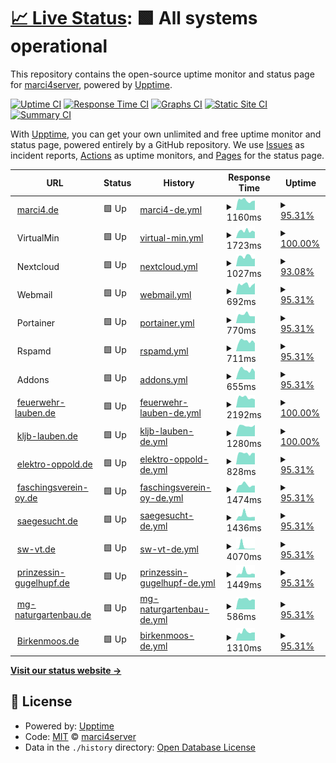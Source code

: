 # [📈 Live Status](https://marci4server.github.io/uptime): <!--live status--> **🟩 All systems operational**

This repository contains the open-source uptime monitor and status page for [marci4server](https://marci4server.github.io/uptime), powered by [Upptime](https://github.com/upptime/upptime).

[![Uptime CI](https://github.com/marci4server/uptime/workflows/Uptime%20CI/badge.svg)](https://github.com/marci4server/uptime/actions?query=workflow%3A%22Uptime+CI%22)
[![Response Time CI](https://github.com/marci4server/uptime/workflows/Response%20Time%20CI/badge.svg)](https://github.com/marci4server/uptime/actions?query=workflow%3A%22Response+Time+CI%22)
[![Graphs CI](https://github.com/marci4server/uptime/workflows/Graphs%20CI/badge.svg)](https://github.com/marci4server/uptime/actions?query=workflow%3A%22Graphs+CI%22)
[![Static Site CI](https://github.com/marci4server/uptime/workflows/Static%20Site%20CI/badge.svg)](https://github.com/marci4server/uptime/actions?query=workflow%3A%22Static+Site+CI%22)
[![Summary CI](https://github.com/marci4server/uptime/workflows/Summary%20CI/badge.svg)](https://github.com/marci4server/uptime/actions?query=workflow%3A%22Summary+CI%22)

With [Upptime](https://upptime.js.org), you can get your own unlimited and free uptime monitor and status page, powered entirely by a GitHub repository. We use [Issues](https://github.com/marci4server/uptime/issues) as incident reports, [Actions](https://github.com/marci4server/uptime/actions) as uptime monitors, and [Pages](https://marci4server.github.io/uptime) for the status page.

<!--start: status pages-->
<!-- This summary is generated by Upptime (https://github.com/upptime/upptime) -->
<!-- Do not edit this manually, your changes will be overwritten -->
<!-- prettier-ignore -->
| URL | Status | History | Response Time | Uptime |
| --- | ------ | ------- | ------------- | ------ |
| <img alt="" src="https://icons.duckduckgo.com/ip3/marci4.de.ico" height="13"> [marci4.de](https://marci4.de) | 🟩 Up | [marci4-de.yml](https://github.com/marci4server/uptime/commits/HEAD/history/marci4-de.yml) | <details><summary><img alt="Response time graph" src="./graphs/marci4-de/response-time-week.png" height="20"> 1160ms</summary><br><a href="https://marci4server.github.io/uptime/history/marci4-de"><img alt="Response time 1198" src="https://img.shields.io/endpoint?url=https%3A%2F%2Fraw.githubusercontent.com%2Fmarci4server%2Fuptime%2FHEAD%2Fapi%2Fmarci4-de%2Fresponse-time.json"></a><br><a href="https://marci4server.github.io/uptime/history/marci4-de"><img alt="24-hour response time 1015" src="https://img.shields.io/endpoint?url=https%3A%2F%2Fraw.githubusercontent.com%2Fmarci4server%2Fuptime%2FHEAD%2Fapi%2Fmarci4-de%2Fresponse-time-day.json"></a><br><a href="https://marci4server.github.io/uptime/history/marci4-de"><img alt="7-day response time 1160" src="https://img.shields.io/endpoint?url=https%3A%2F%2Fraw.githubusercontent.com%2Fmarci4server%2Fuptime%2FHEAD%2Fapi%2Fmarci4-de%2Fresponse-time-week.json"></a><br><a href="https://marci4server.github.io/uptime/history/marci4-de"><img alt="30-day response time 1260" src="https://img.shields.io/endpoint?url=https%3A%2F%2Fraw.githubusercontent.com%2Fmarci4server%2Fuptime%2FHEAD%2Fapi%2Fmarci4-de%2Fresponse-time-month.json"></a><br><a href="https://marci4server.github.io/uptime/history/marci4-de"><img alt="1-year response time 1280" src="https://img.shields.io/endpoint?url=https%3A%2F%2Fraw.githubusercontent.com%2Fmarci4server%2Fuptime%2FHEAD%2Fapi%2Fmarci4-de%2Fresponse-time-year.json"></a></details> | <details><summary><a href="https://marci4server.github.io/uptime/history/marci4-de">95.31%</a></summary><a href="https://marci4server.github.io/uptime/history/marci4-de"><img alt="All-time uptime 99.95%" src="https://img.shields.io/endpoint?url=https%3A%2F%2Fraw.githubusercontent.com%2Fmarci4server%2Fuptime%2FHEAD%2Fapi%2Fmarci4-de%2Fuptime.json"></a><br><a href="https://marci4server.github.io/uptime/history/marci4-de"><img alt="24-hour uptime 100.00%" src="https://img.shields.io/endpoint?url=https%3A%2F%2Fraw.githubusercontent.com%2Fmarci4server%2Fuptime%2FHEAD%2Fapi%2Fmarci4-de%2Fuptime-day.json"></a><br><a href="https://marci4server.github.io/uptime/history/marci4-de"><img alt="7-day uptime 95.31%" src="https://img.shields.io/endpoint?url=https%3A%2F%2Fraw.githubusercontent.com%2Fmarci4server%2Fuptime%2FHEAD%2Fapi%2Fmarci4-de%2Fuptime-week.json"></a><br><a href="https://marci4server.github.io/uptime/history/marci4-de"><img alt="30-day uptime 98.92%" src="https://img.shields.io/endpoint?url=https%3A%2F%2Fraw.githubusercontent.com%2Fmarci4server%2Fuptime%2FHEAD%2Fapi%2Fmarci4-de%2Fuptime-month.json"></a><br><a href="https://marci4server.github.io/uptime/history/marci4-de"><img alt="1-year uptime 99.89%" src="https://img.shields.io/endpoint?url=https%3A%2F%2Fraw.githubusercontent.com%2Fmarci4server%2Fuptime%2FHEAD%2Fapi%2Fmarci4-de%2Fuptime-year.json"></a></details>
| <img alt="" src="https://icons.duckduckgo.com/ip3/null.ico" height="13"> VirtualMin | 🟩 Up | [virtual-min.yml](https://github.com/marci4server/uptime/commits/HEAD/history/virtual-min.yml) | <details><summary><img alt="Response time graph" src="./graphs/virtual-min/response-time-week.png" height="20"> 1723ms</summary><br><a href="https://marci4server.github.io/uptime/history/virtual-min"><img alt="Response time 943" src="https://img.shields.io/endpoint?url=https%3A%2F%2Fraw.githubusercontent.com%2Fmarci4server%2Fuptime%2FHEAD%2Fapi%2Fvirtual-min%2Fresponse-time.json"></a><br><a href="https://marci4server.github.io/uptime/history/virtual-min"><img alt="24-hour response time 3624" src="https://img.shields.io/endpoint?url=https%3A%2F%2Fraw.githubusercontent.com%2Fmarci4server%2Fuptime%2FHEAD%2Fapi%2Fvirtual-min%2Fresponse-time-day.json"></a><br><a href="https://marci4server.github.io/uptime/history/virtual-min"><img alt="7-day response time 1723" src="https://img.shields.io/endpoint?url=https%3A%2F%2Fraw.githubusercontent.com%2Fmarci4server%2Fuptime%2FHEAD%2Fapi%2Fvirtual-min%2Fresponse-time-week.json"></a><br><a href="https://marci4server.github.io/uptime/history/virtual-min"><img alt="30-day response time 1319" src="https://img.shields.io/endpoint?url=https%3A%2F%2Fraw.githubusercontent.com%2Fmarci4server%2Fuptime%2FHEAD%2Fapi%2Fvirtual-min%2Fresponse-time-month.json"></a><br><a href="https://marci4server.github.io/uptime/history/virtual-min"><img alt="1-year response time 955" src="https://img.shields.io/endpoint?url=https%3A%2F%2Fraw.githubusercontent.com%2Fmarci4server%2Fuptime%2FHEAD%2Fapi%2Fvirtual-min%2Fresponse-time-year.json"></a></details> | <details><summary><a href="https://marci4server.github.io/uptime/history/virtual-min">100.00%</a></summary><a href="https://marci4server.github.io/uptime/history/virtual-min"><img alt="All-time uptime 86.93%" src="https://img.shields.io/endpoint?url=https%3A%2F%2Fraw.githubusercontent.com%2Fmarci4server%2Fuptime%2FHEAD%2Fapi%2Fvirtual-min%2Fuptime.json"></a><br><a href="https://marci4server.github.io/uptime/history/virtual-min"><img alt="24-hour uptime 100.00%" src="https://img.shields.io/endpoint?url=https%3A%2F%2Fraw.githubusercontent.com%2Fmarci4server%2Fuptime%2FHEAD%2Fapi%2Fvirtual-min%2Fuptime-day.json"></a><br><a href="https://marci4server.github.io/uptime/history/virtual-min"><img alt="7-day uptime 100.00%" src="https://img.shields.io/endpoint?url=https%3A%2F%2Fraw.githubusercontent.com%2Fmarci4server%2Fuptime%2FHEAD%2Fapi%2Fvirtual-min%2Fuptime-week.json"></a><br><a href="https://marci4server.github.io/uptime/history/virtual-min"><img alt="30-day uptime 100.00%" src="https://img.shields.io/endpoint?url=https%3A%2F%2Fraw.githubusercontent.com%2Fmarci4server%2Fuptime%2FHEAD%2Fapi%2Fvirtual-min%2Fuptime-month.json"></a><br><a href="https://marci4server.github.io/uptime/history/virtual-min"><img alt="1-year uptime 84.97%" src="https://img.shields.io/endpoint?url=https%3A%2F%2Fraw.githubusercontent.com%2Fmarci4server%2Fuptime%2FHEAD%2Fapi%2Fvirtual-min%2Fuptime-year.json"></a></details>
| <img alt="" src="https://icons.duckduckgo.com/ip3/null.ico" height="13"> Nextcloud | 🟩 Up | [nextcloud.yml](https://github.com/marci4server/uptime/commits/HEAD/history/nextcloud.yml) | <details><summary><img alt="Response time graph" src="./graphs/nextcloud/response-time-week.png" height="20"> 1027ms</summary><br><a href="https://marci4server.github.io/uptime/history/nextcloud"><img alt="Response time 1072" src="https://img.shields.io/endpoint?url=https%3A%2F%2Fraw.githubusercontent.com%2Fmarci4server%2Fuptime%2FHEAD%2Fapi%2Fnextcloud%2Fresponse-time.json"></a><br><a href="https://marci4server.github.io/uptime/history/nextcloud"><img alt="24-hour response time 945" src="https://img.shields.io/endpoint?url=https%3A%2F%2Fraw.githubusercontent.com%2Fmarci4server%2Fuptime%2FHEAD%2Fapi%2Fnextcloud%2Fresponse-time-day.json"></a><br><a href="https://marci4server.github.io/uptime/history/nextcloud"><img alt="7-day response time 1027" src="https://img.shields.io/endpoint?url=https%3A%2F%2Fraw.githubusercontent.com%2Fmarci4server%2Fuptime%2FHEAD%2Fapi%2Fnextcloud%2Fresponse-time-week.json"></a><br><a href="https://marci4server.github.io/uptime/history/nextcloud"><img alt="30-day response time 1270" src="https://img.shields.io/endpoint?url=https%3A%2F%2Fraw.githubusercontent.com%2Fmarci4server%2Fuptime%2FHEAD%2Fapi%2Fnextcloud%2Fresponse-time-month.json"></a><br><a href="https://marci4server.github.io/uptime/history/nextcloud"><img alt="1-year response time 1105" src="https://img.shields.io/endpoint?url=https%3A%2F%2Fraw.githubusercontent.com%2Fmarci4server%2Fuptime%2FHEAD%2Fapi%2Fnextcloud%2Fresponse-time-year.json"></a></details> | <details><summary><a href="https://marci4server.github.io/uptime/history/nextcloud">93.08%</a></summary><a href="https://marci4server.github.io/uptime/history/nextcloud"><img alt="All-time uptime 99.93%" src="https://img.shields.io/endpoint?url=https%3A%2F%2Fraw.githubusercontent.com%2Fmarci4server%2Fuptime%2FHEAD%2Fapi%2Fnextcloud%2Fuptime.json"></a><br><a href="https://marci4server.github.io/uptime/history/nextcloud"><img alt="24-hour uptime 100.00%" src="https://img.shields.io/endpoint?url=https%3A%2F%2Fraw.githubusercontent.com%2Fmarci4server%2Fuptime%2FHEAD%2Fapi%2Fnextcloud%2Fuptime-day.json"></a><br><a href="https://marci4server.github.io/uptime/history/nextcloud"><img alt="7-day uptime 93.08%" src="https://img.shields.io/endpoint?url=https%3A%2F%2Fraw.githubusercontent.com%2Fmarci4server%2Fuptime%2FHEAD%2Fapi%2Fnextcloud%2Fuptime-week.json"></a><br><a href="https://marci4server.github.io/uptime/history/nextcloud"><img alt="30-day uptime 98.41%" src="https://img.shields.io/endpoint?url=https%3A%2F%2Fraw.githubusercontent.com%2Fmarci4server%2Fuptime%2FHEAD%2Fapi%2Fnextcloud%2Fuptime-month.json"></a><br><a href="https://marci4server.github.io/uptime/history/nextcloud"><img alt="1-year uptime 99.85%" src="https://img.shields.io/endpoint?url=https%3A%2F%2Fraw.githubusercontent.com%2Fmarci4server%2Fuptime%2FHEAD%2Fapi%2Fnextcloud%2Fuptime-year.json"></a></details>
| <img alt="" src="https://icons.duckduckgo.com/ip3/null.ico" height="13"> Webmail | 🟩 Up | [webmail.yml](https://github.com/marci4server/uptime/commits/HEAD/history/webmail.yml) | <details><summary><img alt="Response time graph" src="./graphs/webmail/response-time-week.png" height="20"> 692ms</summary><br><a href="https://marci4server.github.io/uptime/history/webmail"><img alt="Response time 664" src="https://img.shields.io/endpoint?url=https%3A%2F%2Fraw.githubusercontent.com%2Fmarci4server%2Fuptime%2FHEAD%2Fapi%2Fwebmail%2Fresponse-time.json"></a><br><a href="https://marci4server.github.io/uptime/history/webmail"><img alt="24-hour response time 640" src="https://img.shields.io/endpoint?url=https%3A%2F%2Fraw.githubusercontent.com%2Fmarci4server%2Fuptime%2FHEAD%2Fapi%2Fwebmail%2Fresponse-time-day.json"></a><br><a href="https://marci4server.github.io/uptime/history/webmail"><img alt="7-day response time 692" src="https://img.shields.io/endpoint?url=https%3A%2F%2Fraw.githubusercontent.com%2Fmarci4server%2Fuptime%2FHEAD%2Fapi%2Fwebmail%2Fresponse-time-week.json"></a><br><a href="https://marci4server.github.io/uptime/history/webmail"><img alt="30-day response time 686" src="https://img.shields.io/endpoint?url=https%3A%2F%2Fraw.githubusercontent.com%2Fmarci4server%2Fuptime%2FHEAD%2Fapi%2Fwebmail%2Fresponse-time-month.json"></a><br><a href="https://marci4server.github.io/uptime/history/webmail"><img alt="1-year response time 686" src="https://img.shields.io/endpoint?url=https%3A%2F%2Fraw.githubusercontent.com%2Fmarci4server%2Fuptime%2FHEAD%2Fapi%2Fwebmail%2Fresponse-time-year.json"></a></details> | <details><summary><a href="https://marci4server.github.io/uptime/history/webmail">95.31%</a></summary><a href="https://marci4server.github.io/uptime/history/webmail"><img alt="All-time uptime 99.90%" src="https://img.shields.io/endpoint?url=https%3A%2F%2Fraw.githubusercontent.com%2Fmarci4server%2Fuptime%2FHEAD%2Fapi%2Fwebmail%2Fuptime.json"></a><br><a href="https://marci4server.github.io/uptime/history/webmail"><img alt="24-hour uptime 100.00%" src="https://img.shields.io/endpoint?url=https%3A%2F%2Fraw.githubusercontent.com%2Fmarci4server%2Fuptime%2FHEAD%2Fapi%2Fwebmail%2Fuptime-day.json"></a><br><a href="https://marci4server.github.io/uptime/history/webmail"><img alt="7-day uptime 95.31%" src="https://img.shields.io/endpoint?url=https%3A%2F%2Fraw.githubusercontent.com%2Fmarci4server%2Fuptime%2FHEAD%2Fapi%2Fwebmail%2Fuptime-week.json"></a><br><a href="https://marci4server.github.io/uptime/history/webmail"><img alt="30-day uptime 98.92%" src="https://img.shields.io/endpoint?url=https%3A%2F%2Fraw.githubusercontent.com%2Fmarci4server%2Fuptime%2FHEAD%2Fapi%2Fwebmail%2Fuptime-month.json"></a><br><a href="https://marci4server.github.io/uptime/history/webmail"><img alt="1-year uptime 99.89%" src="https://img.shields.io/endpoint?url=https%3A%2F%2Fraw.githubusercontent.com%2Fmarci4server%2Fuptime%2FHEAD%2Fapi%2Fwebmail%2Fuptime-year.json"></a></details>
| <img alt="" src="https://icons.duckduckgo.com/ip3/null.ico" height="13"> Portainer | 🟩 Up | [portainer.yml](https://github.com/marci4server/uptime/commits/HEAD/history/portainer.yml) | <details><summary><img alt="Response time graph" src="./graphs/portainer/response-time-week.png" height="20"> 770ms</summary><br><a href="https://marci4server.github.io/uptime/history/portainer"><img alt="Response time 780" src="https://img.shields.io/endpoint?url=https%3A%2F%2Fraw.githubusercontent.com%2Fmarci4server%2Fuptime%2FHEAD%2Fapi%2Fportainer%2Fresponse-time.json"></a><br><a href="https://marci4server.github.io/uptime/history/portainer"><img alt="24-hour response time 712" src="https://img.shields.io/endpoint?url=https%3A%2F%2Fraw.githubusercontent.com%2Fmarci4server%2Fuptime%2FHEAD%2Fapi%2Fportainer%2Fresponse-time-day.json"></a><br><a href="https://marci4server.github.io/uptime/history/portainer"><img alt="7-day response time 770" src="https://img.shields.io/endpoint?url=https%3A%2F%2Fraw.githubusercontent.com%2Fmarci4server%2Fuptime%2FHEAD%2Fapi%2Fportainer%2Fresponse-time-week.json"></a><br><a href="https://marci4server.github.io/uptime/history/portainer"><img alt="30-day response time 868" src="https://img.shields.io/endpoint?url=https%3A%2F%2Fraw.githubusercontent.com%2Fmarci4server%2Fuptime%2FHEAD%2Fapi%2Fportainer%2Fresponse-time-month.json"></a><br><a href="https://marci4server.github.io/uptime/history/portainer"><img alt="1-year response time 803" src="https://img.shields.io/endpoint?url=https%3A%2F%2Fraw.githubusercontent.com%2Fmarci4server%2Fuptime%2FHEAD%2Fapi%2Fportainer%2Fresponse-time-year.json"></a></details> | <details><summary><a href="https://marci4server.github.io/uptime/history/portainer">95.31%</a></summary><a href="https://marci4server.github.io/uptime/history/portainer"><img alt="All-time uptime 99.91%" src="https://img.shields.io/endpoint?url=https%3A%2F%2Fraw.githubusercontent.com%2Fmarci4server%2Fuptime%2FHEAD%2Fapi%2Fportainer%2Fuptime.json"></a><br><a href="https://marci4server.github.io/uptime/history/portainer"><img alt="24-hour uptime 100.00%" src="https://img.shields.io/endpoint?url=https%3A%2F%2Fraw.githubusercontent.com%2Fmarci4server%2Fuptime%2FHEAD%2Fapi%2Fportainer%2Fuptime-day.json"></a><br><a href="https://marci4server.github.io/uptime/history/portainer"><img alt="7-day uptime 95.31%" src="https://img.shields.io/endpoint?url=https%3A%2F%2Fraw.githubusercontent.com%2Fmarci4server%2Fuptime%2FHEAD%2Fapi%2Fportainer%2Fuptime-week.json"></a><br><a href="https://marci4server.github.io/uptime/history/portainer"><img alt="30-day uptime 98.92%" src="https://img.shields.io/endpoint?url=https%3A%2F%2Fraw.githubusercontent.com%2Fmarci4server%2Fuptime%2FHEAD%2Fapi%2Fportainer%2Fuptime-month.json"></a><br><a href="https://marci4server.github.io/uptime/history/portainer"><img alt="1-year uptime 99.89%" src="https://img.shields.io/endpoint?url=https%3A%2F%2Fraw.githubusercontent.com%2Fmarci4server%2Fuptime%2FHEAD%2Fapi%2Fportainer%2Fuptime-year.json"></a></details>
| <img alt="" src="https://icons.duckduckgo.com/ip3/null.ico" height="13"> Rspamd | 🟩 Up | [rspamd.yml](https://github.com/marci4server/uptime/commits/HEAD/history/rspamd.yml) | <details><summary><img alt="Response time graph" src="./graphs/rspamd/response-time-week.png" height="20"> 711ms</summary><br><a href="https://marci4server.github.io/uptime/history/rspamd"><img alt="Response time 623" src="https://img.shields.io/endpoint?url=https%3A%2F%2Fraw.githubusercontent.com%2Fmarci4server%2Fuptime%2FHEAD%2Fapi%2Frspamd%2Fresponse-time.json"></a><br><a href="https://marci4server.github.io/uptime/history/rspamd"><img alt="24-hour response time 614" src="https://img.shields.io/endpoint?url=https%3A%2F%2Fraw.githubusercontent.com%2Fmarci4server%2Fuptime%2FHEAD%2Fapi%2Frspamd%2Fresponse-time-day.json"></a><br><a href="https://marci4server.github.io/uptime/history/rspamd"><img alt="7-day response time 711" src="https://img.shields.io/endpoint?url=https%3A%2F%2Fraw.githubusercontent.com%2Fmarci4server%2Fuptime%2FHEAD%2Fapi%2Frspamd%2Fresponse-time-week.json"></a><br><a href="https://marci4server.github.io/uptime/history/rspamd"><img alt="30-day response time 643" src="https://img.shields.io/endpoint?url=https%3A%2F%2Fraw.githubusercontent.com%2Fmarci4server%2Fuptime%2FHEAD%2Fapi%2Frspamd%2Fresponse-time-month.json"></a><br><a href="https://marci4server.github.io/uptime/history/rspamd"><img alt="1-year response time 623" src="https://img.shields.io/endpoint?url=https%3A%2F%2Fraw.githubusercontent.com%2Fmarci4server%2Fuptime%2FHEAD%2Fapi%2Frspamd%2Fresponse-time-year.json"></a></details> | <details><summary><a href="https://marci4server.github.io/uptime/history/rspamd">95.31%</a></summary><a href="https://marci4server.github.io/uptime/history/rspamd"><img alt="All-time uptime 99.89%" src="https://img.shields.io/endpoint?url=https%3A%2F%2Fraw.githubusercontent.com%2Fmarci4server%2Fuptime%2FHEAD%2Fapi%2Frspamd%2Fuptime.json"></a><br><a href="https://marci4server.github.io/uptime/history/rspamd"><img alt="24-hour uptime 100.00%" src="https://img.shields.io/endpoint?url=https%3A%2F%2Fraw.githubusercontent.com%2Fmarci4server%2Fuptime%2FHEAD%2Fapi%2Frspamd%2Fuptime-day.json"></a><br><a href="https://marci4server.github.io/uptime/history/rspamd"><img alt="7-day uptime 95.31%" src="https://img.shields.io/endpoint?url=https%3A%2F%2Fraw.githubusercontent.com%2Fmarci4server%2Fuptime%2FHEAD%2Fapi%2Frspamd%2Fuptime-week.json"></a><br><a href="https://marci4server.github.io/uptime/history/rspamd"><img alt="30-day uptime 98.92%" src="https://img.shields.io/endpoint?url=https%3A%2F%2Fraw.githubusercontent.com%2Fmarci4server%2Fuptime%2FHEAD%2Fapi%2Frspamd%2Fuptime-month.json"></a><br><a href="https://marci4server.github.io/uptime/history/rspamd"><img alt="1-year uptime 99.89%" src="https://img.shields.io/endpoint?url=https%3A%2F%2Fraw.githubusercontent.com%2Fmarci4server%2Fuptime%2FHEAD%2Fapi%2Frspamd%2Fuptime-year.json"></a></details>
| <img alt="" src="https://icons.duckduckgo.com/ip3/null.ico" height="13"> Addons | 🟩 Up | [addons.yml](https://github.com/marci4server/uptime/commits/HEAD/history/addons.yml) | <details><summary><img alt="Response time graph" src="./graphs/addons/response-time-week.png" height="20"> 655ms</summary><br><a href="https://marci4server.github.io/uptime/history/addons"><img alt="Response time 570" src="https://img.shields.io/endpoint?url=https%3A%2F%2Fraw.githubusercontent.com%2Fmarci4server%2Fuptime%2FHEAD%2Fapi%2Faddons%2Fresponse-time.json"></a><br><a href="https://marci4server.github.io/uptime/history/addons"><img alt="24-hour response time 609" src="https://img.shields.io/endpoint?url=https%3A%2F%2Fraw.githubusercontent.com%2Fmarci4server%2Fuptime%2FHEAD%2Fapi%2Faddons%2Fresponse-time-day.json"></a><br><a href="https://marci4server.github.io/uptime/history/addons"><img alt="7-day response time 655" src="https://img.shields.io/endpoint?url=https%3A%2F%2Fraw.githubusercontent.com%2Fmarci4server%2Fuptime%2FHEAD%2Fapi%2Faddons%2Fresponse-time-week.json"></a><br><a href="https://marci4server.github.io/uptime/history/addons"><img alt="30-day response time 641" src="https://img.shields.io/endpoint?url=https%3A%2F%2Fraw.githubusercontent.com%2Fmarci4server%2Fuptime%2FHEAD%2Fapi%2Faddons%2Fresponse-time-month.json"></a><br><a href="https://marci4server.github.io/uptime/history/addons"><img alt="1-year response time 579" src="https://img.shields.io/endpoint?url=https%3A%2F%2Fraw.githubusercontent.com%2Fmarci4server%2Fuptime%2FHEAD%2Fapi%2Faddons%2Fresponse-time-year.json"></a></details> | <details><summary><a href="https://marci4server.github.io/uptime/history/addons">95.31%</a></summary><a href="https://marci4server.github.io/uptime/history/addons"><img alt="All-time uptime 99.91%" src="https://img.shields.io/endpoint?url=https%3A%2F%2Fraw.githubusercontent.com%2Fmarci4server%2Fuptime%2FHEAD%2Fapi%2Faddons%2Fuptime.json"></a><br><a href="https://marci4server.github.io/uptime/history/addons"><img alt="24-hour uptime 100.00%" src="https://img.shields.io/endpoint?url=https%3A%2F%2Fraw.githubusercontent.com%2Fmarci4server%2Fuptime%2FHEAD%2Fapi%2Faddons%2Fuptime-day.json"></a><br><a href="https://marci4server.github.io/uptime/history/addons"><img alt="7-day uptime 95.31%" src="https://img.shields.io/endpoint?url=https%3A%2F%2Fraw.githubusercontent.com%2Fmarci4server%2Fuptime%2FHEAD%2Fapi%2Faddons%2Fuptime-week.json"></a><br><a href="https://marci4server.github.io/uptime/history/addons"><img alt="30-day uptime 98.92%" src="https://img.shields.io/endpoint?url=https%3A%2F%2Fraw.githubusercontent.com%2Fmarci4server%2Fuptime%2FHEAD%2Fapi%2Faddons%2Fuptime-month.json"></a><br><a href="https://marci4server.github.io/uptime/history/addons"><img alt="1-year uptime 99.89%" src="https://img.shields.io/endpoint?url=https%3A%2F%2Fraw.githubusercontent.com%2Fmarci4server%2Fuptime%2FHEAD%2Fapi%2Faddons%2Fuptime-year.json"></a></details>
| <img alt="" src="https://icons.duckduckgo.com/ip3/feuerwehr-lauben.de.ico" height="13"> [feuerwehr-lauben.de](https://feuerwehr-lauben.de) | 🟩 Up | [feuerwehr-lauben-de.yml](https://github.com/marci4server/uptime/commits/HEAD/history/feuerwehr-lauben-de.yml) | <details><summary><img alt="Response time graph" src="./graphs/feuerwehr-lauben-de/response-time-week.png" height="20"> 2192ms</summary><br><a href="https://marci4server.github.io/uptime/history/feuerwehr-lauben-de"><img alt="Response time 3032" src="https://img.shields.io/endpoint?url=https%3A%2F%2Fraw.githubusercontent.com%2Fmarci4server%2Fuptime%2FHEAD%2Fapi%2Ffeuerwehr-lauben-de%2Fresponse-time.json"></a><br><a href="https://marci4server.github.io/uptime/history/feuerwehr-lauben-de"><img alt="24-hour response time 1864" src="https://img.shields.io/endpoint?url=https%3A%2F%2Fraw.githubusercontent.com%2Fmarci4server%2Fuptime%2FHEAD%2Fapi%2Ffeuerwehr-lauben-de%2Fresponse-time-day.json"></a><br><a href="https://marci4server.github.io/uptime/history/feuerwehr-lauben-de"><img alt="7-day response time 2192" src="https://img.shields.io/endpoint?url=https%3A%2F%2Fraw.githubusercontent.com%2Fmarci4server%2Fuptime%2FHEAD%2Fapi%2Ffeuerwehr-lauben-de%2Fresponse-time-week.json"></a><br><a href="https://marci4server.github.io/uptime/history/feuerwehr-lauben-de"><img alt="30-day response time 2138" src="https://img.shields.io/endpoint?url=https%3A%2F%2Fraw.githubusercontent.com%2Fmarci4server%2Fuptime%2FHEAD%2Fapi%2Ffeuerwehr-lauben-de%2Fresponse-time-month.json"></a><br><a href="https://marci4server.github.io/uptime/history/feuerwehr-lauben-de"><img alt="1-year response time 3167" src="https://img.shields.io/endpoint?url=https%3A%2F%2Fraw.githubusercontent.com%2Fmarci4server%2Fuptime%2FHEAD%2Fapi%2Ffeuerwehr-lauben-de%2Fresponse-time-year.json"></a></details> | <details><summary><a href="https://marci4server.github.io/uptime/history/feuerwehr-lauben-de">100.00%</a></summary><a href="https://marci4server.github.io/uptime/history/feuerwehr-lauben-de"><img alt="All-time uptime 100.00%" src="https://img.shields.io/endpoint?url=https%3A%2F%2Fraw.githubusercontent.com%2Fmarci4server%2Fuptime%2FHEAD%2Fapi%2Ffeuerwehr-lauben-de%2Fuptime.json"></a><br><a href="https://marci4server.github.io/uptime/history/feuerwehr-lauben-de"><img alt="24-hour uptime 100.00%" src="https://img.shields.io/endpoint?url=https%3A%2F%2Fraw.githubusercontent.com%2Fmarci4server%2Fuptime%2FHEAD%2Fapi%2Ffeuerwehr-lauben-de%2Fuptime-day.json"></a><br><a href="https://marci4server.github.io/uptime/history/feuerwehr-lauben-de"><img alt="7-day uptime 100.00%" src="https://img.shields.io/endpoint?url=https%3A%2F%2Fraw.githubusercontent.com%2Fmarci4server%2Fuptime%2FHEAD%2Fapi%2Ffeuerwehr-lauben-de%2Fuptime-week.json"></a><br><a href="https://marci4server.github.io/uptime/history/feuerwehr-lauben-de"><img alt="30-day uptime 100.00%" src="https://img.shields.io/endpoint?url=https%3A%2F%2Fraw.githubusercontent.com%2Fmarci4server%2Fuptime%2FHEAD%2Fapi%2Ffeuerwehr-lauben-de%2Fuptime-month.json"></a><br><a href="https://marci4server.github.io/uptime/history/feuerwehr-lauben-de"><img alt="1-year uptime 100.00%" src="https://img.shields.io/endpoint?url=https%3A%2F%2Fraw.githubusercontent.com%2Fmarci4server%2Fuptime%2FHEAD%2Fapi%2Ffeuerwehr-lauben-de%2Fuptime-year.json"></a></details>
| <img alt="" src="https://icons.duckduckgo.com/ip3/kljb-lauben.de.ico" height="13"> [kljb-lauben.de](https://kljb-lauben.de) | 🟩 Up | [kljb-lauben-de.yml](https://github.com/marci4server/uptime/commits/HEAD/history/kljb-lauben-de.yml) | <details><summary><img alt="Response time graph" src="./graphs/kljb-lauben-de/response-time-week.png" height="20"> 1280ms</summary><br><a href="https://marci4server.github.io/uptime/history/kljb-lauben-de"><img alt="Response time 1023" src="https://img.shields.io/endpoint?url=https%3A%2F%2Fraw.githubusercontent.com%2Fmarci4server%2Fuptime%2FHEAD%2Fapi%2Fkljb-lauben-de%2Fresponse-time.json"></a><br><a href="https://marci4server.github.io/uptime/history/kljb-lauben-de"><img alt="24-hour response time 1145" src="https://img.shields.io/endpoint?url=https%3A%2F%2Fraw.githubusercontent.com%2Fmarci4server%2Fuptime%2FHEAD%2Fapi%2Fkljb-lauben-de%2Fresponse-time-day.json"></a><br><a href="https://marci4server.github.io/uptime/history/kljb-lauben-de"><img alt="7-day response time 1280" src="https://img.shields.io/endpoint?url=https%3A%2F%2Fraw.githubusercontent.com%2Fmarci4server%2Fuptime%2FHEAD%2Fapi%2Fkljb-lauben-de%2Fresponse-time-week.json"></a><br><a href="https://marci4server.github.io/uptime/history/kljb-lauben-de"><img alt="30-day response time 1260" src="https://img.shields.io/endpoint?url=https%3A%2F%2Fraw.githubusercontent.com%2Fmarci4server%2Fuptime%2FHEAD%2Fapi%2Fkljb-lauben-de%2Fresponse-time-month.json"></a><br><a href="https://marci4server.github.io/uptime/history/kljb-lauben-de"><img alt="1-year response time 1044" src="https://img.shields.io/endpoint?url=https%3A%2F%2Fraw.githubusercontent.com%2Fmarci4server%2Fuptime%2FHEAD%2Fapi%2Fkljb-lauben-de%2Fresponse-time-year.json"></a></details> | <details><summary><a href="https://marci4server.github.io/uptime/history/kljb-lauben-de">100.00%</a></summary><a href="https://marci4server.github.io/uptime/history/kljb-lauben-de"><img alt="All-time uptime 99.87%" src="https://img.shields.io/endpoint?url=https%3A%2F%2Fraw.githubusercontent.com%2Fmarci4server%2Fuptime%2FHEAD%2Fapi%2Fkljb-lauben-de%2Fuptime.json"></a><br><a href="https://marci4server.github.io/uptime/history/kljb-lauben-de"><img alt="24-hour uptime 100.00%" src="https://img.shields.io/endpoint?url=https%3A%2F%2Fraw.githubusercontent.com%2Fmarci4server%2Fuptime%2FHEAD%2Fapi%2Fkljb-lauben-de%2Fuptime-day.json"></a><br><a href="https://marci4server.github.io/uptime/history/kljb-lauben-de"><img alt="7-day uptime 100.00%" src="https://img.shields.io/endpoint?url=https%3A%2F%2Fraw.githubusercontent.com%2Fmarci4server%2Fuptime%2FHEAD%2Fapi%2Fkljb-lauben-de%2Fuptime-week.json"></a><br><a href="https://marci4server.github.io/uptime/history/kljb-lauben-de"><img alt="30-day uptime 100.00%" src="https://img.shields.io/endpoint?url=https%3A%2F%2Fraw.githubusercontent.com%2Fmarci4server%2Fuptime%2FHEAD%2Fapi%2Fkljb-lauben-de%2Fuptime-month.json"></a><br><a href="https://marci4server.github.io/uptime/history/kljb-lauben-de"><img alt="1-year uptime 99.72%" src="https://img.shields.io/endpoint?url=https%3A%2F%2Fraw.githubusercontent.com%2Fmarci4server%2Fuptime%2FHEAD%2Fapi%2Fkljb-lauben-de%2Fuptime-year.json"></a></details>
| <img alt="" src="https://icons.duckduckgo.com/ip3/elektro-oppold.de.ico" height="13"> [elektro-oppold.de](https://elektro-oppold.de) | 🟩 Up | [elektro-oppold-de.yml](https://github.com/marci4server/uptime/commits/HEAD/history/elektro-oppold-de.yml) | <details><summary><img alt="Response time graph" src="./graphs/elektro-oppold-de/response-time-week.png" height="20"> 828ms</summary><br><a href="https://marci4server.github.io/uptime/history/elektro-oppold-de"><img alt="Response time 815" src="https://img.shields.io/endpoint?url=https%3A%2F%2Fraw.githubusercontent.com%2Fmarci4server%2Fuptime%2FHEAD%2Fapi%2Felektro-oppold-de%2Fresponse-time.json"></a><br><a href="https://marci4server.github.io/uptime/history/elektro-oppold-de"><img alt="24-hour response time 590" src="https://img.shields.io/endpoint?url=https%3A%2F%2Fraw.githubusercontent.com%2Fmarci4server%2Fuptime%2FHEAD%2Fapi%2Felektro-oppold-de%2Fresponse-time-day.json"></a><br><a href="https://marci4server.github.io/uptime/history/elektro-oppold-de"><img alt="7-day response time 828" src="https://img.shields.io/endpoint?url=https%3A%2F%2Fraw.githubusercontent.com%2Fmarci4server%2Fuptime%2FHEAD%2Fapi%2Felektro-oppold-de%2Fresponse-time-week.json"></a><br><a href="https://marci4server.github.io/uptime/history/elektro-oppold-de"><img alt="30-day response time 817" src="https://img.shields.io/endpoint?url=https%3A%2F%2Fraw.githubusercontent.com%2Fmarci4server%2Fuptime%2FHEAD%2Fapi%2Felektro-oppold-de%2Fresponse-time-month.json"></a><br><a href="https://marci4server.github.io/uptime/history/elektro-oppold-de"><img alt="1-year response time 808" src="https://img.shields.io/endpoint?url=https%3A%2F%2Fraw.githubusercontent.com%2Fmarci4server%2Fuptime%2FHEAD%2Fapi%2Felektro-oppold-de%2Fresponse-time-year.json"></a></details> | <details><summary><a href="https://marci4server.github.io/uptime/history/elektro-oppold-de">95.31%</a></summary><a href="https://marci4server.github.io/uptime/history/elektro-oppold-de"><img alt="All-time uptime 99.95%" src="https://img.shields.io/endpoint?url=https%3A%2F%2Fraw.githubusercontent.com%2Fmarci4server%2Fuptime%2FHEAD%2Fapi%2Felektro-oppold-de%2Fuptime.json"></a><br><a href="https://marci4server.github.io/uptime/history/elektro-oppold-de"><img alt="24-hour uptime 100.00%" src="https://img.shields.io/endpoint?url=https%3A%2F%2Fraw.githubusercontent.com%2Fmarci4server%2Fuptime%2FHEAD%2Fapi%2Felektro-oppold-de%2Fuptime-day.json"></a><br><a href="https://marci4server.github.io/uptime/history/elektro-oppold-de"><img alt="7-day uptime 95.31%" src="https://img.shields.io/endpoint?url=https%3A%2F%2Fraw.githubusercontent.com%2Fmarci4server%2Fuptime%2FHEAD%2Fapi%2Felektro-oppold-de%2Fuptime-week.json"></a><br><a href="https://marci4server.github.io/uptime/history/elektro-oppold-de"><img alt="30-day uptime 98.92%" src="https://img.shields.io/endpoint?url=https%3A%2F%2Fraw.githubusercontent.com%2Fmarci4server%2Fuptime%2FHEAD%2Fapi%2Felektro-oppold-de%2Fuptime-month.json"></a><br><a href="https://marci4server.github.io/uptime/history/elektro-oppold-de"><img alt="1-year uptime 99.89%" src="https://img.shields.io/endpoint?url=https%3A%2F%2Fraw.githubusercontent.com%2Fmarci4server%2Fuptime%2FHEAD%2Fapi%2Felektro-oppold-de%2Fuptime-year.json"></a></details>
| <img alt="" src="https://icons.duckduckgo.com/ip3/faschingsverein-oy.de.ico" height="13"> [faschingsverein-oy.de](https://faschingsverein-oy.de) | 🟩 Up | [faschingsverein-oy-de.yml](https://github.com/marci4server/uptime/commits/HEAD/history/faschingsverein-oy-de.yml) | <details><summary><img alt="Response time graph" src="./graphs/faschingsverein-oy-de/response-time-week.png" height="20"> 1474ms</summary><br><a href="https://marci4server.github.io/uptime/history/faschingsverein-oy-de"><img alt="Response time 1201" src="https://img.shields.io/endpoint?url=https%3A%2F%2Fraw.githubusercontent.com%2Fmarci4server%2Fuptime%2FHEAD%2Fapi%2Ffaschingsverein-oy-de%2Fresponse-time.json"></a><br><a href="https://marci4server.github.io/uptime/history/faschingsverein-oy-de"><img alt="24-hour response time 1301" src="https://img.shields.io/endpoint?url=https%3A%2F%2Fraw.githubusercontent.com%2Fmarci4server%2Fuptime%2FHEAD%2Fapi%2Ffaschingsverein-oy-de%2Fresponse-time-day.json"></a><br><a href="https://marci4server.github.io/uptime/history/faschingsverein-oy-de"><img alt="7-day response time 1474" src="https://img.shields.io/endpoint?url=https%3A%2F%2Fraw.githubusercontent.com%2Fmarci4server%2Fuptime%2FHEAD%2Fapi%2Ffaschingsverein-oy-de%2Fresponse-time-week.json"></a><br><a href="https://marci4server.github.io/uptime/history/faschingsverein-oy-de"><img alt="30-day response time 1432" src="https://img.shields.io/endpoint?url=https%3A%2F%2Fraw.githubusercontent.com%2Fmarci4server%2Fuptime%2FHEAD%2Fapi%2Ffaschingsverein-oy-de%2Fresponse-time-month.json"></a><br><a href="https://marci4server.github.io/uptime/history/faschingsverein-oy-de"><img alt="1-year response time 1238" src="https://img.shields.io/endpoint?url=https%3A%2F%2Fraw.githubusercontent.com%2Fmarci4server%2Fuptime%2FHEAD%2Fapi%2Ffaschingsverein-oy-de%2Fresponse-time-year.json"></a></details> | <details><summary><a href="https://marci4server.github.io/uptime/history/faschingsverein-oy-de">95.31%</a></summary><a href="https://marci4server.github.io/uptime/history/faschingsverein-oy-de"><img alt="All-time uptime 99.94%" src="https://img.shields.io/endpoint?url=https%3A%2F%2Fraw.githubusercontent.com%2Fmarci4server%2Fuptime%2FHEAD%2Fapi%2Ffaschingsverein-oy-de%2Fuptime.json"></a><br><a href="https://marci4server.github.io/uptime/history/faschingsverein-oy-de"><img alt="24-hour uptime 100.00%" src="https://img.shields.io/endpoint?url=https%3A%2F%2Fraw.githubusercontent.com%2Fmarci4server%2Fuptime%2FHEAD%2Fapi%2Ffaschingsverein-oy-de%2Fuptime-day.json"></a><br><a href="https://marci4server.github.io/uptime/history/faschingsverein-oy-de"><img alt="7-day uptime 95.31%" src="https://img.shields.io/endpoint?url=https%3A%2F%2Fraw.githubusercontent.com%2Fmarci4server%2Fuptime%2FHEAD%2Fapi%2Ffaschingsverein-oy-de%2Fuptime-week.json"></a><br><a href="https://marci4server.github.io/uptime/history/faschingsverein-oy-de"><img alt="30-day uptime 98.92%" src="https://img.shields.io/endpoint?url=https%3A%2F%2Fraw.githubusercontent.com%2Fmarci4server%2Fuptime%2FHEAD%2Fapi%2Ffaschingsverein-oy-de%2Fuptime-month.json"></a><br><a href="https://marci4server.github.io/uptime/history/faschingsverein-oy-de"><img alt="1-year uptime 99.88%" src="https://img.shields.io/endpoint?url=https%3A%2F%2Fraw.githubusercontent.com%2Fmarci4server%2Fuptime%2FHEAD%2Fapi%2Ffaschingsverein-oy-de%2Fuptime-year.json"></a></details>
| <img alt="" src="https://icons.duckduckgo.com/ip3/saegesucht.de.ico" height="13"> [saegesucht.de](https://saegesucht.de) | 🟩 Up | [saegesucht-de.yml](https://github.com/marci4server/uptime/commits/HEAD/history/saegesucht-de.yml) | <details><summary><img alt="Response time graph" src="./graphs/saegesucht-de/response-time-week.png" height="20"> 1436ms</summary><br><a href="https://marci4server.github.io/uptime/history/saegesucht-de"><img alt="Response time 1237" src="https://img.shields.io/endpoint?url=https%3A%2F%2Fraw.githubusercontent.com%2Fmarci4server%2Fuptime%2FHEAD%2Fapi%2Fsaegesucht-de%2Fresponse-time.json"></a><br><a href="https://marci4server.github.io/uptime/history/saegesucht-de"><img alt="24-hour response time 1341" src="https://img.shields.io/endpoint?url=https%3A%2F%2Fraw.githubusercontent.com%2Fmarci4server%2Fuptime%2FHEAD%2Fapi%2Fsaegesucht-de%2Fresponse-time-day.json"></a><br><a href="https://marci4server.github.io/uptime/history/saegesucht-de"><img alt="7-day response time 1436" src="https://img.shields.io/endpoint?url=https%3A%2F%2Fraw.githubusercontent.com%2Fmarci4server%2Fuptime%2FHEAD%2Fapi%2Fsaegesucht-de%2Fresponse-time-week.json"></a><br><a href="https://marci4server.github.io/uptime/history/saegesucht-de"><img alt="30-day response time 1396" src="https://img.shields.io/endpoint?url=https%3A%2F%2Fraw.githubusercontent.com%2Fmarci4server%2Fuptime%2FHEAD%2Fapi%2Fsaegesucht-de%2Fresponse-time-month.json"></a><br><a href="https://marci4server.github.io/uptime/history/saegesucht-de"><img alt="1-year response time 1285" src="https://img.shields.io/endpoint?url=https%3A%2F%2Fraw.githubusercontent.com%2Fmarci4server%2Fuptime%2FHEAD%2Fapi%2Fsaegesucht-de%2Fresponse-time-year.json"></a></details> | <details><summary><a href="https://marci4server.github.io/uptime/history/saegesucht-de">95.31%</a></summary><a href="https://marci4server.github.io/uptime/history/saegesucht-de"><img alt="All-time uptime 99.94%" src="https://img.shields.io/endpoint?url=https%3A%2F%2Fraw.githubusercontent.com%2Fmarci4server%2Fuptime%2FHEAD%2Fapi%2Fsaegesucht-de%2Fuptime.json"></a><br><a href="https://marci4server.github.io/uptime/history/saegesucht-de"><img alt="24-hour uptime 100.00%" src="https://img.shields.io/endpoint?url=https%3A%2F%2Fraw.githubusercontent.com%2Fmarci4server%2Fuptime%2FHEAD%2Fapi%2Fsaegesucht-de%2Fuptime-day.json"></a><br><a href="https://marci4server.github.io/uptime/history/saegesucht-de"><img alt="7-day uptime 95.31%" src="https://img.shields.io/endpoint?url=https%3A%2F%2Fraw.githubusercontent.com%2Fmarci4server%2Fuptime%2FHEAD%2Fapi%2Fsaegesucht-de%2Fuptime-week.json"></a><br><a href="https://marci4server.github.io/uptime/history/saegesucht-de"><img alt="30-day uptime 98.92%" src="https://img.shields.io/endpoint?url=https%3A%2F%2Fraw.githubusercontent.com%2Fmarci4server%2Fuptime%2FHEAD%2Fapi%2Fsaegesucht-de%2Fuptime-month.json"></a><br><a href="https://marci4server.github.io/uptime/history/saegesucht-de"><img alt="1-year uptime 99.88%" src="https://img.shields.io/endpoint?url=https%3A%2F%2Fraw.githubusercontent.com%2Fmarci4server%2Fuptime%2FHEAD%2Fapi%2Fsaegesucht-de%2Fuptime-year.json"></a></details>
| <img alt="" src="https://icons.duckduckgo.com/ip3/sw-vt.de.ico" height="13"> [sw-vt.de](https://sw-vt.de/) | 🟩 Up | [sw-vt-de.yml](https://github.com/marci4server/uptime/commits/HEAD/history/sw-vt-de.yml) | <details><summary><img alt="Response time graph" src="./graphs/sw-vt-de/response-time-week.png" height="20"> 4070ms</summary><br><a href="https://marci4server.github.io/uptime/history/sw-vt-de"><img alt="Response time 1186" src="https://img.shields.io/endpoint?url=https%3A%2F%2Fraw.githubusercontent.com%2Fmarci4server%2Fuptime%2FHEAD%2Fapi%2Fsw-vt-de%2Fresponse-time.json"></a><br><a href="https://marci4server.github.io/uptime/history/sw-vt-de"><img alt="24-hour response time 1001" src="https://img.shields.io/endpoint?url=https%3A%2F%2Fraw.githubusercontent.com%2Fmarci4server%2Fuptime%2FHEAD%2Fapi%2Fsw-vt-de%2Fresponse-time-day.json"></a><br><a href="https://marci4server.github.io/uptime/history/sw-vt-de"><img alt="7-day response time 4070" src="https://img.shields.io/endpoint?url=https%3A%2F%2Fraw.githubusercontent.com%2Fmarci4server%2Fuptime%2FHEAD%2Fapi%2Fsw-vt-de%2Fresponse-time-week.json"></a><br><a href="https://marci4server.github.io/uptime/history/sw-vt-de"><img alt="30-day response time 1692" src="https://img.shields.io/endpoint?url=https%3A%2F%2Fraw.githubusercontent.com%2Fmarci4server%2Fuptime%2FHEAD%2Fapi%2Fsw-vt-de%2Fresponse-time-month.json"></a><br><a href="https://marci4server.github.io/uptime/history/sw-vt-de"><img alt="1-year response time 1245" src="https://img.shields.io/endpoint?url=https%3A%2F%2Fraw.githubusercontent.com%2Fmarci4server%2Fuptime%2FHEAD%2Fapi%2Fsw-vt-de%2Fresponse-time-year.json"></a></details> | <details><summary><a href="https://marci4server.github.io/uptime/history/sw-vt-de">95.31%</a></summary><a href="https://marci4server.github.io/uptime/history/sw-vt-de"><img alt="All-time uptime 99.95%" src="https://img.shields.io/endpoint?url=https%3A%2F%2Fraw.githubusercontent.com%2Fmarci4server%2Fuptime%2FHEAD%2Fapi%2Fsw-vt-de%2Fuptime.json"></a><br><a href="https://marci4server.github.io/uptime/history/sw-vt-de"><img alt="24-hour uptime 100.00%" src="https://img.shields.io/endpoint?url=https%3A%2F%2Fraw.githubusercontent.com%2Fmarci4server%2Fuptime%2FHEAD%2Fapi%2Fsw-vt-de%2Fuptime-day.json"></a><br><a href="https://marci4server.github.io/uptime/history/sw-vt-de"><img alt="7-day uptime 95.31%" src="https://img.shields.io/endpoint?url=https%3A%2F%2Fraw.githubusercontent.com%2Fmarci4server%2Fuptime%2FHEAD%2Fapi%2Fsw-vt-de%2Fuptime-week.json"></a><br><a href="https://marci4server.github.io/uptime/history/sw-vt-de"><img alt="30-day uptime 98.92%" src="https://img.shields.io/endpoint?url=https%3A%2F%2Fraw.githubusercontent.com%2Fmarci4server%2Fuptime%2FHEAD%2Fapi%2Fsw-vt-de%2Fuptime-month.json"></a><br><a href="https://marci4server.github.io/uptime/history/sw-vt-de"><img alt="1-year uptime 99.88%" src="https://img.shields.io/endpoint?url=https%3A%2F%2Fraw.githubusercontent.com%2Fmarci4server%2Fuptime%2FHEAD%2Fapi%2Fsw-vt-de%2Fuptime-year.json"></a></details>
| <img alt="" src="https://icons.duckduckgo.com/ip3/prinzessin-gugelhupf.de.ico" height="13"> [prinzessin-gugelhupf.de](https://prinzessin-gugelhupf.de/) | 🟩 Up | [prinzessin-gugelhupf-de.yml](https://github.com/marci4server/uptime/commits/HEAD/history/prinzessin-gugelhupf-de.yml) | <details><summary><img alt="Response time graph" src="./graphs/prinzessin-gugelhupf-de/response-time-week.png" height="20"> 1449ms</summary><br><a href="https://marci4server.github.io/uptime/history/prinzessin-gugelhupf-de"><img alt="Response time 1163" src="https://img.shields.io/endpoint?url=https%3A%2F%2Fraw.githubusercontent.com%2Fmarci4server%2Fuptime%2FHEAD%2Fapi%2Fprinzessin-gugelhupf-de%2Fresponse-time.json"></a><br><a href="https://marci4server.github.io/uptime/history/prinzessin-gugelhupf-de"><img alt="24-hour response time 1139" src="https://img.shields.io/endpoint?url=https%3A%2F%2Fraw.githubusercontent.com%2Fmarci4server%2Fuptime%2FHEAD%2Fapi%2Fprinzessin-gugelhupf-de%2Fresponse-time-day.json"></a><br><a href="https://marci4server.github.io/uptime/history/prinzessin-gugelhupf-de"><img alt="7-day response time 1449" src="https://img.shields.io/endpoint?url=https%3A%2F%2Fraw.githubusercontent.com%2Fmarci4server%2Fuptime%2FHEAD%2Fapi%2Fprinzessin-gugelhupf-de%2Fresponse-time-week.json"></a><br><a href="https://marci4server.github.io/uptime/history/prinzessin-gugelhupf-de"><img alt="30-day response time 1175" src="https://img.shields.io/endpoint?url=https%3A%2F%2Fraw.githubusercontent.com%2Fmarci4server%2Fuptime%2FHEAD%2Fapi%2Fprinzessin-gugelhupf-de%2Fresponse-time-month.json"></a><br><a href="https://marci4server.github.io/uptime/history/prinzessin-gugelhupf-de"><img alt="1-year response time 1206" src="https://img.shields.io/endpoint?url=https%3A%2F%2Fraw.githubusercontent.com%2Fmarci4server%2Fuptime%2FHEAD%2Fapi%2Fprinzessin-gugelhupf-de%2Fresponse-time-year.json"></a></details> | <details><summary><a href="https://marci4server.github.io/uptime/history/prinzessin-gugelhupf-de">95.31%</a></summary><a href="https://marci4server.github.io/uptime/history/prinzessin-gugelhupf-de"><img alt="All-time uptime 99.95%" src="https://img.shields.io/endpoint?url=https%3A%2F%2Fraw.githubusercontent.com%2Fmarci4server%2Fuptime%2FHEAD%2Fapi%2Fprinzessin-gugelhupf-de%2Fuptime.json"></a><br><a href="https://marci4server.github.io/uptime/history/prinzessin-gugelhupf-de"><img alt="24-hour uptime 100.00%" src="https://img.shields.io/endpoint?url=https%3A%2F%2Fraw.githubusercontent.com%2Fmarci4server%2Fuptime%2FHEAD%2Fapi%2Fprinzessin-gugelhupf-de%2Fuptime-day.json"></a><br><a href="https://marci4server.github.io/uptime/history/prinzessin-gugelhupf-de"><img alt="7-day uptime 95.31%" src="https://img.shields.io/endpoint?url=https%3A%2F%2Fraw.githubusercontent.com%2Fmarci4server%2Fuptime%2FHEAD%2Fapi%2Fprinzessin-gugelhupf-de%2Fuptime-week.json"></a><br><a href="https://marci4server.github.io/uptime/history/prinzessin-gugelhupf-de"><img alt="30-day uptime 98.92%" src="https://img.shields.io/endpoint?url=https%3A%2F%2Fraw.githubusercontent.com%2Fmarci4server%2Fuptime%2FHEAD%2Fapi%2Fprinzessin-gugelhupf-de%2Fuptime-month.json"></a><br><a href="https://marci4server.github.io/uptime/history/prinzessin-gugelhupf-de"><img alt="1-year uptime 99.89%" src="https://img.shields.io/endpoint?url=https%3A%2F%2Fraw.githubusercontent.com%2Fmarci4server%2Fuptime%2FHEAD%2Fapi%2Fprinzessin-gugelhupf-de%2Fuptime-year.json"></a></details>
| <img alt="" src="https://icons.duckduckgo.com/ip3/mg-naturgartenbau.de.ico" height="13"> [mg-naturgartenbau.de](http://mg-naturgartenbau.de) | 🟩 Up | [mg-naturgartenbau-de.yml](https://github.com/marci4server/uptime/commits/HEAD/history/mg-naturgartenbau-de.yml) | <details><summary><img alt="Response time graph" src="./graphs/mg-naturgartenbau-de/response-time-week.png" height="20"> 586ms</summary><br><a href="https://marci4server.github.io/uptime/history/mg-naturgartenbau-de"><img alt="Response time 461" src="https://img.shields.io/endpoint?url=https%3A%2F%2Fraw.githubusercontent.com%2Fmarci4server%2Fuptime%2FHEAD%2Fapi%2Fmg-naturgartenbau-de%2Fresponse-time.json"></a><br><a href="https://marci4server.github.io/uptime/history/mg-naturgartenbau-de"><img alt="24-hour response time 691" src="https://img.shields.io/endpoint?url=https%3A%2F%2Fraw.githubusercontent.com%2Fmarci4server%2Fuptime%2FHEAD%2Fapi%2Fmg-naturgartenbau-de%2Fresponse-time-day.json"></a><br><a href="https://marci4server.github.io/uptime/history/mg-naturgartenbau-de"><img alt="7-day response time 586" src="https://img.shields.io/endpoint?url=https%3A%2F%2Fraw.githubusercontent.com%2Fmarci4server%2Fuptime%2FHEAD%2Fapi%2Fmg-naturgartenbau-de%2Fresponse-time-week.json"></a><br><a href="https://marci4server.github.io/uptime/history/mg-naturgartenbau-de"><img alt="30-day response time 558" src="https://img.shields.io/endpoint?url=https%3A%2F%2Fraw.githubusercontent.com%2Fmarci4server%2Fuptime%2FHEAD%2Fapi%2Fmg-naturgartenbau-de%2Fresponse-time-month.json"></a><br><a href="https://marci4server.github.io/uptime/history/mg-naturgartenbau-de"><img alt="1-year response time 471" src="https://img.shields.io/endpoint?url=https%3A%2F%2Fraw.githubusercontent.com%2Fmarci4server%2Fuptime%2FHEAD%2Fapi%2Fmg-naturgartenbau-de%2Fresponse-time-year.json"></a></details> | <details><summary><a href="https://marci4server.github.io/uptime/history/mg-naturgartenbau-de">95.31%</a></summary><a href="https://marci4server.github.io/uptime/history/mg-naturgartenbau-de"><img alt="All-time uptime 99.91%" src="https://img.shields.io/endpoint?url=https%3A%2F%2Fraw.githubusercontent.com%2Fmarci4server%2Fuptime%2FHEAD%2Fapi%2Fmg-naturgartenbau-de%2Fuptime.json"></a><br><a href="https://marci4server.github.io/uptime/history/mg-naturgartenbau-de"><img alt="24-hour uptime 100.00%" src="https://img.shields.io/endpoint?url=https%3A%2F%2Fraw.githubusercontent.com%2Fmarci4server%2Fuptime%2FHEAD%2Fapi%2Fmg-naturgartenbau-de%2Fuptime-day.json"></a><br><a href="https://marci4server.github.io/uptime/history/mg-naturgartenbau-de"><img alt="7-day uptime 95.31%" src="https://img.shields.io/endpoint?url=https%3A%2F%2Fraw.githubusercontent.com%2Fmarci4server%2Fuptime%2FHEAD%2Fapi%2Fmg-naturgartenbau-de%2Fuptime-week.json"></a><br><a href="https://marci4server.github.io/uptime/history/mg-naturgartenbau-de"><img alt="30-day uptime 98.92%" src="https://img.shields.io/endpoint?url=https%3A%2F%2Fraw.githubusercontent.com%2Fmarci4server%2Fuptime%2FHEAD%2Fapi%2Fmg-naturgartenbau-de%2Fuptime-month.json"></a><br><a href="https://marci4server.github.io/uptime/history/mg-naturgartenbau-de"><img alt="1-year uptime 99.90%" src="https://img.shields.io/endpoint?url=https%3A%2F%2Fraw.githubusercontent.com%2Fmarci4server%2Fuptime%2FHEAD%2Fapi%2Fmg-naturgartenbau-de%2Fuptime-year.json"></a></details>
| <img alt="" src="https://icons.duckduckgo.com/ip3/birkenmoos.de.ico" height="13"> [Birkenmoos.de](https://birkenmoos.de) | 🟩 Up | [birkenmoos-de.yml](https://github.com/marci4server/uptime/commits/HEAD/history/birkenmoos-de.yml) | <details><summary><img alt="Response time graph" src="./graphs/birkenmoos-de/response-time-week.png" height="20"> 1310ms</summary><br><a href="https://marci4server.github.io/uptime/history/birkenmoos-de"><img alt="Response time 1310" src="https://img.shields.io/endpoint?url=https%3A%2F%2Fraw.githubusercontent.com%2Fmarci4server%2Fuptime%2FHEAD%2Fapi%2Fbirkenmoos-de%2Fresponse-time.json"></a><br><a href="https://marci4server.github.io/uptime/history/birkenmoos-de"><img alt="24-hour response time 933" src="https://img.shields.io/endpoint?url=https%3A%2F%2Fraw.githubusercontent.com%2Fmarci4server%2Fuptime%2FHEAD%2Fapi%2Fbirkenmoos-de%2Fresponse-time-day.json"></a><br><a href="https://marci4server.github.io/uptime/history/birkenmoos-de"><img alt="7-day response time 1310" src="https://img.shields.io/endpoint?url=https%3A%2F%2Fraw.githubusercontent.com%2Fmarci4server%2Fuptime%2FHEAD%2Fapi%2Fbirkenmoos-de%2Fresponse-time-week.json"></a><br><a href="https://marci4server.github.io/uptime/history/birkenmoos-de"><img alt="30-day response time 1287" src="https://img.shields.io/endpoint?url=https%3A%2F%2Fraw.githubusercontent.com%2Fmarci4server%2Fuptime%2FHEAD%2Fapi%2Fbirkenmoos-de%2Fresponse-time-month.json"></a><br><a href="https://marci4server.github.io/uptime/history/birkenmoos-de"><img alt="1-year response time 1310" src="https://img.shields.io/endpoint?url=https%3A%2F%2Fraw.githubusercontent.com%2Fmarci4server%2Fuptime%2FHEAD%2Fapi%2Fbirkenmoos-de%2Fresponse-time-year.json"></a></details> | <details><summary><a href="https://marci4server.github.io/uptime/history/birkenmoos-de">95.31%</a></summary><a href="https://marci4server.github.io/uptime/history/birkenmoos-de"><img alt="All-time uptime 99.88%" src="https://img.shields.io/endpoint?url=https%3A%2F%2Fraw.githubusercontent.com%2Fmarci4server%2Fuptime%2FHEAD%2Fapi%2Fbirkenmoos-de%2Fuptime.json"></a><br><a href="https://marci4server.github.io/uptime/history/birkenmoos-de"><img alt="24-hour uptime 100.00%" src="https://img.shields.io/endpoint?url=https%3A%2F%2Fraw.githubusercontent.com%2Fmarci4server%2Fuptime%2FHEAD%2Fapi%2Fbirkenmoos-de%2Fuptime-day.json"></a><br><a href="https://marci4server.github.io/uptime/history/birkenmoos-de"><img alt="7-day uptime 95.31%" src="https://img.shields.io/endpoint?url=https%3A%2F%2Fraw.githubusercontent.com%2Fmarci4server%2Fuptime%2FHEAD%2Fapi%2Fbirkenmoos-de%2Fuptime-week.json"></a><br><a href="https://marci4server.github.io/uptime/history/birkenmoos-de"><img alt="30-day uptime 98.92%" src="https://img.shields.io/endpoint?url=https%3A%2F%2Fraw.githubusercontent.com%2Fmarci4server%2Fuptime%2FHEAD%2Fapi%2Fbirkenmoos-de%2Fuptime-month.json"></a><br><a href="https://marci4server.github.io/uptime/history/birkenmoos-de"><img alt="1-year uptime 99.88%" src="https://img.shields.io/endpoint?url=https%3A%2F%2Fraw.githubusercontent.com%2Fmarci4server%2Fuptime%2FHEAD%2Fapi%2Fbirkenmoos-de%2Fuptime-year.json"></a></details>

<!--end: status pages-->

[**Visit our status website →**](https://marci4server.github.io/uptime)

## 📄 License

- Powered by: [Upptime](https://github.com/upptime/upptime)
- Code: [MIT](./LICENSE) © [marci4server](https://marci4server.github.io/uptime)
- Data in the `./history` directory: [Open Database License](https://opendatacommons.org/licenses/odbl/1-0/)
